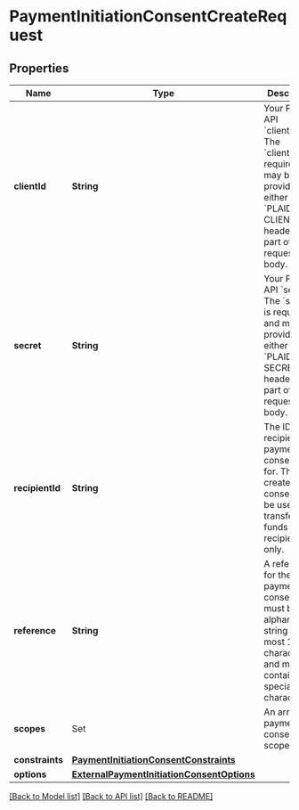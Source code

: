 # PaymentInitiationConsentCreateRequest

## Properties
Name | Type | Description | Notes
------------ | ------------- | ------------- | -------------
**clientId** | **String** | Your Plaid API &#x60;client_id&#x60;. The &#x60;client_id&#x60; is required and may be provided either in the &#x60;PLAID-CLIENT-ID&#x60; header or as part of a request body. | [optional] 
**secret** | **String** | Your Plaid API &#x60;secret&#x60;. The &#x60;secret&#x60; is required and may be provided either in the &#x60;PLAID-SECRET&#x60; header or as part of a request body. | [optional] 
**recipientId** | **String** | The ID of the recipient the payment consent is for. The created consent can be used to transfer funds to this recipient only. | 
**reference** | **String** | A reference for the payment consent. This must be an alphanumeric string with at most 18 characters and must not contain any special characters. | 
**scopes** | Set<PaymentInitiationConsentScope> | An array of payment consent scopes. | 
**constraints** | [**PaymentInitiationConsentConstraints**](PaymentInitiationConsentConstraints.md) |  | 
**options** | [**ExternalPaymentInitiationConsentOptions**](ExternalPaymentInitiationConsentOptions.md) |  | [optional] 

[[Back to Model list]](../README.md#documentation-for-models) [[Back to API list]](../README.md#documentation-for-api-endpoints) [[Back to README]](../README.md)


